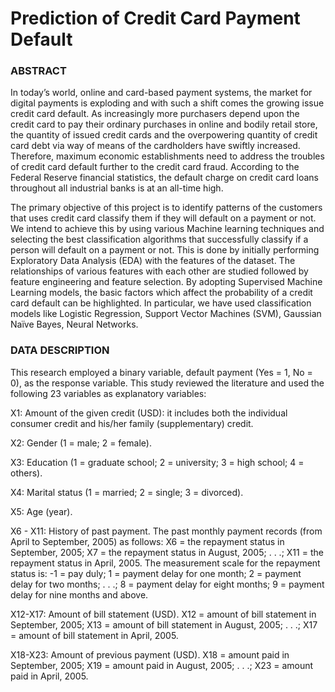 # Prediction of Credit Card Payment Default
### ABSTRACT

In today’s world, online and card-based payment systems, the market for digital payments is exploding and with such a shift comes the growing issue credit card default. As increasingly more purchasers depend upon the credit card to pay their ordinary purchases in online and bodily retail store, the quantity of issued credit cards and the overpowering quantity of credit card debt via way of means of the cardholders have swiftly increased. Therefore, maximum economic establishments need to address the troubles of credit card default further to the credit card fraud. According to the Federal Reserve financial statistics, the default charge on credit card loans throughout all industrial banks is at an all-time high.

The primary objective of this project is to identify patterns of the customers that uses credit card classify them if they will default on a payment or not. We intend to achieve this by using various
Machine learning techniques and selecting the best classification algorithms that successfully classify if a person will default on a payment or not. This is done by initially performing Exploratory Data Analysis (EDA) with the features of the dataset. The relationships of various features with each other are studied followed by feature engineering and feature selection.
By adopting Supervised Machine Learning models, the basic factors which affect the probability of a credit card default can be highlighted. In particular, we have used classification models like Logistic Regression, Support Vector Machines (SVM), Gaussian Naïve Bayes, Neural Networks.

### DATA DESCRIPTION
This research employed a binary variable, default payment (Yes = 1, No = 0), as the response
variable. This study reviewed the literature and used the following 23 variables as explanatory
variables:

X1: Amount of the given credit (USD): it includes both the individual consumer credit and his/her family (supplementary) credit.

X2: Gender (1 = male; 2 = female).

X3: Education (1 = graduate school; 2 = university; 3 = high school; 4 = others).

X4: Marital status (1 = married; 2 = single; 3 = divorced).

X5: Age (year).

X6 - X11: History of past payment. The past monthly payment records (from April to
September, 2005) as follows:
X6 = the repayment status in September, 2005; X7 = the repayment status in August, 2005; . . .;
X11 = the repayment status in April, 2005.
The measurement scale for the repayment status is: -1 = pay duly; 1 = payment delay for one
month; 2 = payment delay for two months; . . .; 8 = payment delay for eight months; 9 =
payment delay for nine months and above.

X12-X17: Amount of bill statement (USD).
X12 = amount of bill statement in September, 2005; X13 = amount of bill statement in August,
2005; . . .; X17 = amount of bill statement in April, 2005.

X18-X23: Amount of previous payment (USD).
X18 = amount paid in September, 2005; X19 = amount paid in August, 2005; . . .; X23 = amount
paid in April, 2005.
